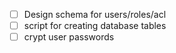 - [ ] Design schema for users/roles/acl
- [ ] script for creating database tables
- [ ] crypt user passwords
